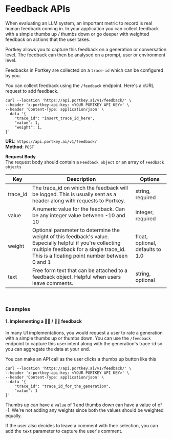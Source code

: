 # Feedback APIs

When evaluating an LLM system, an important metric to record is real human feedback coming in. In your application you can collect feedback with a simple thumbs up / thumbs down or go deeper with weighted feedback on actions that the user takes.

Portkey allows you to capture this feedback on a generation or conversation level. The feedback can then be analysed on a prompt, user or environment level.

Feedbacks in Portkey are collected on a `trace-id` which can be configured by you.

You can collect feedback using the `/feedback` endpoint. Here's a cURL request to add feedback.

```
curl --location 'https://api.portkey.ai/v1/feedback/' \
--header 'x-portkey-api-key: <YOUR PORTKEY API KEY>' \
--header 'Content-Type: application/json' \
--data '{
    "trace_id": "insert_trace_id_here",
    "value": 1,
    "weight": 1,
}'
```
**URL**: `https://api.portkey.ai/v1/feedback/`
<br>
**Method**: `POST`

**Request Body**<br>
The request body should contain a `Feedback object` or an array of `Feedback objects`
<br>

| Key | Description | Options |
|---|---|---|
| trace_id | The trace_id on which the feedback will be logged. This is usually sent as a header along with requests to Portkey. | string, required |
| value | A numeric value for the feedback. Can be any integer value between -10 and 10 | integer, required |
| weight | Optional parameter to determine the weight of this feedback's value. Especially helpful if you're collecting multiple feedback for a single trace_id. This is a floating point number between 0 and 1 | float, optional, defaults to 1.0 |
| text | Free form text that can be attached to a feedback object. Helpful when users leave comments. | string, optional |

<br>

### Examples

#### 1. Implementing a 👍🏻 / 👎🏻 feedback

In many UI implementations, you would request a user to rate a generation with a simple thumbs up or thumbs down. You can use the `/feedback` endpoint to capture this user intent along with the generation's trace-id so you can aggregate the data at your end.

You can make an API call as the user clicks a thumbs up button like this

```
curl --location 'https://api.portkey.ai/v1/feedback/' \
--header 'x-portkey-api-key: <YOUR PORTKEY API KEY>' \
--header 'Content-Type: application/json' \
--data '{
    "trace_id": "trace_id_for_the_generation",
    "value": 1
}'
```
Thumbs up can have a `value` of 1 and thumbs down can have a value of of -1. We're not adding any weights since both the values should be weighted equally.

If the user also decides to leave a comment with their selection, you can add the `text` parameter to capture the user's comment.
